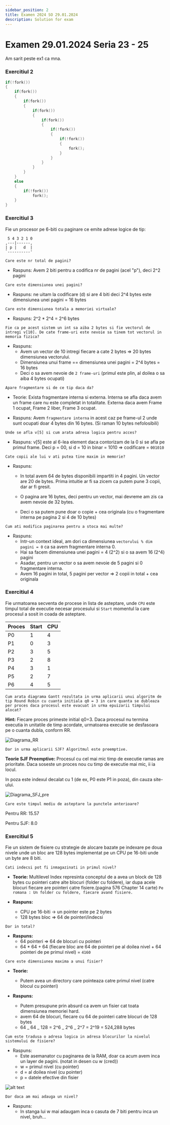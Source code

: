 ```yaml
---
sidebar_position: 2
title: Examen 2024 SO 29.01.2024
description: Solution for exam
---
```


# Examen 29.01.2024 Seria 23 - 25

Am sarit peste ex1 ca mna.

### Exercitiul 2

```c
if(!fork())
{
    if(fork())
    {
        if(fork())
        {
            if(fork())
            {
                if(fork())
                {
                    if(!fork())
                    {
                        if(!fork())
                        {
                            fork();
                        }
                    }
                }
            }
        }
    }
    else
    {
        if(!fork())
            fork();
    }
}
```

### Exercitiul 3

Fie un procesor pe 6-biti cu paginare ce emite adrese logice de tip:

```
 5 4 3 2 1 0
,---|------,
| p |   d  |
`----------'
```

`Care este nr total de pagini?`

- Raspuns: Avem 2 biti pentru a codifica nr de pagini (acel "p"), deci 2^2 pagini

`Care este dimensiunea unei pagini?`

- Raspuns: ne uitam la codificare (d) si are 4 biti deci 2^4 bytes este dimensiunea unei pagini = 16 bytes

`Care este dimensiunea totala a memoriei virtuale?`

- Raspuns: 2^2 \* 2^4 = 2^6 bytes

`Fie ca pe acest sistem un int sa aiba 2 bytes si fie vectorul de intregi v[10]. De cate frame-uri este nevoie sa tinem tot vectorul in memoria fizica?`

- Raspuns:
  - Avem un vector de 10 intregi fiecare a cate 2 bytes => 20 bytes dimensiunea vectorului.
  - Dimensiunea unui frame == dimensiunea unei pagini = 2^4 bytes = 16 bytes
  - Deci o sa avem nevoie de `2 frame-uri` (primul este plin, al doilea o sa aiba 4 bytes ocupati)

`Apare fragmentare si de ce tip daca da?`

- Teorie: Exista fragmentare interna si externa. Interna se afla daca avem un frame care nu este completat in totalitate. Externa daca avem Frame 1 ocupat, Frame 2 liber, Frame 3 ocupat.

- Raspuns: Avem `fragmentare interna` in acest caz pe frame-ul 2 unde sunt ocupati doar 4 bytes din 16 bytes. (Si raman 10 bytes nefolosibili)

`Unde se afla v[5] si cum arata adresa logica pentru acces?`

- Raspuns: v[5] este al 6-lea element daca contorizam de la 0 si se afla pe primul frame. Deci p = 00, si d = 10 in binar = 1010 => codificare = `001010`

`Cate copii ale lui v ati putea tine maxim in memorie?`

- Raspuns:

  - In total avem 64 de bytes disponibili impartiti in 4 pagini. Un vector are 20 de bytes. Prima intuitie ar fi sa zicem ca putem pune 3 copii, dar ar fi gresit.

  - O pagina are 16 bytes, deci pentru un vector, mai devreme am zis ca avem nevoie de 32 bytes.

  - Deci o sa putem pune doar o copie + cea originala (cu o fragmentare interna pe pagina 2 si 4 de 10 bytes)

`Cum ati modifica paginarea pentru a stoca mai multe?`

- Raspuns:
  - Intr-un context ideal, am dori ca dimensiunea `vectorului % dim pagini = 0` ca sa avem fragmentare interna 0.
  - Hai sa facem dimensiunea unei pagini = 4 (2^2) si o sa avem 16 (2^4) pagini
  - Asadar, pentru un vector o sa avem nevoie de 5 pagini si 0 fragmentare interna.
  - Avem 16 pagini in total, 5 pagini per vector => 2 copii in total + cea originala

### Exercitiul 4

Fie urmatoarea secventa de procese in lista de asteptare, unde `CPU` este timpul total de executie necesar procesului si `Start` momentul la care procesul a sosit in coada de asteptare.

| Proces | Start | CPU |
| ------ | ----- | --- |
| P0     | 1     | 4   |
| P1     | 0     | 3   |
| P2     | 3     | 5   |
| P3     | 2     | 8   |
| P4     | 3     | 1   |
| P5     | 2     | 7   |
| P6     | 4     | 5   |

`Cum arata diagrama Gantt rezultata in urma aplicarii unui algoritm de tip Round Robin cu cuanta initiala q0 = 3 in care quanta se dubleaza per proces daca procesul este evacuat in urma epuizarii timpului alocat?`

**Hint:** Fiecare proces primeste initial q0=3. Daca procesul nu termina executia in unitatile de timp acordate, urmatoarea executie se desfasoara pe o cuanta dubla, conform RR.

![Diagrama_RR](media/rr.jpg)

`Dar in urma aplicarii SJF? Algoritmul este preemptive.`

**Teorie SJF Preemptive:** Procesul cu cel mai mic timp de executie ramas are prioritate. Daca soseste un proces nou cu timp de executie mai mic, ii ia locul.

In poza este indexul decalat cu 1 (de ex, P0 este P1 in poza), din cauza site-ului.

![Diagrama_SFJ_pre](media/sjf.jpg)

`Care este timpul mediu de asteptare la punctele anterioare?`

Pentru RR: 15.57

Pentru SJF: 8.0

### Exercitiul 5

Fie un sistem de fisiere cu strategie de alocare bazate pe indexare pe doua nivele unde un bloc are 128 bytes implementat pe un CPU pe 16-biti unde un byte are 8 biti.

`Cati indecsi pot fi inmagazinati in primul nivel?`

- **Teorie:** Multilevel Index represinta conceptul de a avea un block de 128 bytes cu pointeri catre alte blocuri (folder cu foldere), iar dupa acele blocuri fiecare are pointeri catre fisiere.(pagina 576 Chapter 14 carte) `Pe romana : Un folder cu foldere, fiecare avand fisiere. `

- **Raspuns:**
  - CPU pe 16-biti -> un pointer este pe 2 bytes
  - 128 bytes bloc => 64 de pointeri/indecsi

`Dar in total?`

- **Raspuns:**
  - 64 pointeri => 64 de blocuri cu pointeri
  - 64 \* 64 + 64 (fiecare bloc are 64 de pointeri pe al doilea nivel + 64 pointeri de pe primul nivel) = `4160`

`Care este dimensiunea maxima a unui fisier?`

- **Teorie:**

  - Putem avea un directory care pointeaza catre primul nivel (catre blocul cu pointeri)

- **Raspuns:**
  - Putem presupune prin absurd ca avem un fisier cat toata dimensiunea memoriei hard.
  - avem 64 de blocuri, fiecare cu 64 de pointeri catre blocuri de 128 bytes
  - 64 _ 64 _ 128 = 2^6 _ 2^6 _ 2^7 = 2^19 = 524,288 bytes

`Cum este tradusa o adresa logica in adresa blocurilor la nivelul sistemului de fisiere?`

- Raspuns:
  - Este asemanator cu paginarea de la RAM, doar ca acum avem inca un layer de pagini. (notat in desen cu w (cred))
  - w = primul nivel (cu pointer)
  - d = al doilea nivel (cu pointer)
  - p = datele efective din fisier

![alt text](media/ex5.jpg)

`Dar daca am mai adauga un nivel?`

- Raspuns:
  - In stanga lui w mai adaugam inca o casuta de 7 biti pentru inca un nivel, bruh...
